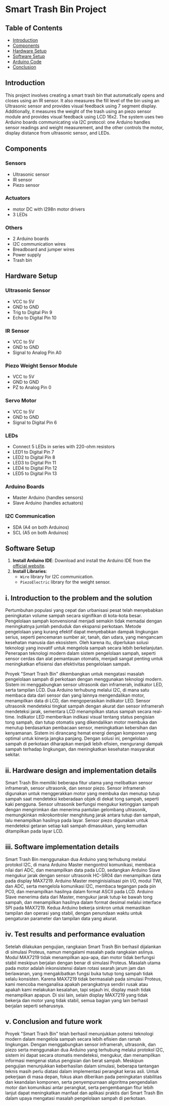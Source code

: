# Smart Trash Bin Project

## Table of Contents
- [Introduction](#introduction)
- [Components](#components)
- [Hardware Setup](#hardware-setup)
- [Software Setup](#software-setup)
- [Arduino Code](#arduino-code)
- [Conclusion](#conclusion)

## Introduction
This project involves creating a smart trash bin that automatically opens and closes using an IR sensor. It also measures the fill level of the bin using an Ultrasonic sensor and provides visual feedback using 7 segment display. Additionally, it measures the weight of the trash using an piezo sensor module and provides visual feedback using LCD 16x2. The system uses two Arduino boards communicating via I2C protocol: one Arduino handles sensor readings and weight measurement, and the other controls the motor, display distance from ultrasonic sensor, and LEDs.

## Components
### Sensors
- Ultrasonic sensor
- IR sensor
- Piezo sensor

### Actuators
- motor DC with l298n motor drivers
- 3 LEDs

### Others
- 2 Arduino boards
- I2C communication wires
- Breadboard and jumper wires
- Power supply
- Trash bin

## Hardware Setup

### Ultrasonic Sensor
- VCC to 5V
- GND to GND
- Trig to Digital Pin 9
- Echo to Digital Pin 10

### IR Sensor
- VCC to 5V
- GND to GND
- Signal to Analog Pin A0

### Piezo Weight Sensor Module
- VCC to 5V
- GND to GND
- PZ to Analog Pin 0

### Servo Motor
- VCC to 5V
- GND to GND
- Signal to Digital Pin 6

### LEDs
- Connect 5 LEDs in series with 220-ohm resistors
- LED1 to Digital Pin 7
- LED2 to Digital Pin 8
- LED3 to Digital Pin 11
- LED4 to Digital Pin 12
- LED5 to Digital Pin 13

### Arduino Boards
- Master Arduino (handles sensors)
- Slave Arduino (handles actuators)

### I2C Communication
- SDA (A4 on both Arduinos)
- SCL (A5 on both Arduinos)

## Software Setup
1. **Install Arduino IDE**: Download and install the Arduino IDE from the [official website](https://www.arduino.cc/en/software).
2. **Install Libraries**:
   - `Wire` library for I2C communication.
   - `PiezoElectric` library for the weight sensor.

## i. Introduction to the problem and the solution
Pertumbuhan populasi yang cepat dan urbanisasi pesat telah menyebabkan peningkatan volume sampah secara signifikan di kota-kota besar. Pengelolaan sampah konvensional menjadi semakin tidak memadai dengan meningkatnya jumlah penduduk dan ekspansi perkotaan. Metode pengelolaan yang kurang efektif dapat menyebabkan dampak lingkungan serius, seperti pencemaran sumber air, tanah, dan udara, yang mengancam kesehatan manusia dan ekosistem. Oleh karena itu, diperlukan solusi teknologi yang inovatif untuk mengelola sampah secara lebih berkelanjutan. Penerapan teknologi modern dalam sistem pengelolaan sampah, seperti sensor cerdas dan alat pemantauan otomatis, menjadi sangat penting untuk meningkatkan efisiensi dan efektivitas pengelolaan sampah.

Proyek "Smart Trash Bin" dikembangkan untuk mengatasi masalah pengelolaan sampah di perkotaan dengan menggunakan teknologi modern. Sistem ini menggabungkan sensor ultrasonik dan inframerah, indikator LED, serta tampilan LCD. Dua Arduino terhubung melalui I2C, di mana satu membaca data dari sensor dan yang lainnya mengendalikan motor, menampilkan data di LCD, dan mengoperasikan indikator LED. Sensor ultrasonik mendeteksi tingkat sampah dengan akurat dan sensor inframerah mendeteksi jarak, sementara LCD menampilkan status sampah secara real-time. Indikator LED memberikan indikasi visual tentang status pengisian tong sampah, dan tutup otomatis yang dikendalikan motor membuka dan menutup berdasarkan pembacaan sensor, meningkatkan kebersihan dan kenyamanan. Sistem ini dirancang hemat energi dengan komponen yang optimal untuk kinerja jangka panjang. Dengan solusi ini, pengelolaan sampah di perkotaan diharapkan menjadi lebih efisien, mengurangi dampak sampah terhadap lingkungan, dan meningkatkan kesehatan masyarakat sekitar.

## ii. Hardware design and implementation details
Smart Trash Bin memiliki beberapa fitur utama yang melibatkan sensor inframerah, sensor ultrasonik, dan sensor piezo. Sensor inframerah digunakan untuk menggerakkan motor yang membuka dan menutup tutup sampah saat mendeteksi keberadaan objek di dekat tong sampah, seperti kaki pengguna. Sensor ultrasonik berfungsi mengukur ketinggian sampah dengan mengirimkan dan menerima pantulan gelombang ultrasonik, memungkinkan mikrokontroler menghitung jarak antara tutup dan sampah, lalu menampilkan hasilnya pada layar. Sensor piezo digunakan untuk mendeteksi getaran setiap kali sampah dimasukkan, yang kemudian ditampilkan pada layar LCD.

## iii. Software implementation details
Smart Trash Bin menggunakan dua Arduino yang terhubung melalui protokol I2C, di mana Arduino Master mengontrol komunikasi, membaca nilai dari ADC, dan menampilkan data pada LCD, sedangkan Arduino Slave mengukur jarak dengan sensor ultrasonik HC-SR04 dan menampilkan data pada display MAX7219. Arduino Master menginisialisasi pin I/O, modul TWI, dan ADC, serta mengelola komunikasi I2C, membaca tegangan pada pin PC0, dan menampilkan hasilnya dalam format ASCII pada LCD. Arduino Slave menerima data dari Master, mengukur jarak tutup ke bawah tong sampah, dan menampilkan hasilnya dalam format desimal melalui interface SPI pada MAX7219. Kedua Arduino bekerja sinkron untuk memastikan tampilan dan operasi yang stabil, dengan penundaan waktu untuk pengaturan parameter dan tampilan data yang akurat.

## iv. Test results and performance evaluation
Setelah dilakukan pengujian, rangkaian Smart Trash Bin berhasil dijalankan di simulasi Proteus, namun mengalami masalah pada rangkaian aslinya. Modul MAX7219 tidak menampilkan apa-apa, dan motor tidak berfungsi stabil meskipun berjalan dengan benar di simulasi Proteus. Masalah utama pada motor adalah inkonsistensi dalam rotasi searah jarum jam dan berlawanan, yang mengakibatkan fungsi buka tutup tong sampah tidak selalu konsisten. Karena MAX7219 tidak bermasalah pada simulasi Proteus, kami mencoba menganalisa apakah perangkatnya sendiri rusak atau apakah kami melakukan kesalahan, tapi sejauh ini, display masih tidak menampilkan apapun. Di sisi lain, selain display MAX7219 yang tidak bekerja dan motor yang tidak stabil, semua bagian yang lain berhasil berjalan seperti seharusnya.

## v. Conclusion and future work
Proyek "Smart Trash Bin" telah berhasil menunjukkan potensi teknologi modern dalam mengelola sampah secara lebih efisien dan ramah lingkungan. Dengan menggabungkan sensor inframerah, ultrasonik, dan piezo serta menggunakan dua Arduino yang terhubung melalui protokol I2C, sistem ini dapat secara otomatis mendeteksi, mengukur, dan menampilkan informasi mengenai status pengisian dan berat sampah. Meskipun pengujian menunjukkan keberhasilan dalam simulasi, beberapa tantangan teknis masih perlu diatasi dalam implementasi perangkat keras asli. Untuk pekerjaan di masa depan, fokus akan diberikan pada peningkatan stabilitas dan keandalan komponen, serta penyempurnaan algoritma pengendalian motor dan komunikasi antar perangkat, serta pengembangan fitur lebih lanjut dapat meningkatkan manfaat dan aplikasi praktis dari Smart Trash Bin dalam upaya mengatasi masalah pengelolaan sampah di perkotaan.
